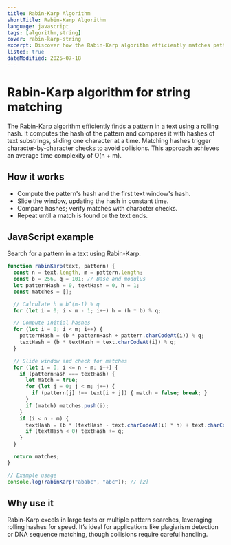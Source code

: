 ```yaml
---
title: Rabin-Karp Algorithm
shortTitle: Rabin-Karp Algorithm
language: javascript
tags: [algorithm,string]
cover: rabin-karp-string
excerpt: Discover how the Rabin-Karp algorithm efficiently matches patterns in strings using rolling hashes, ideal for text search and pattern detection in JavaScript.
listed: true
dateModified: 2025-07-18
---
```



# Rabin-Karp algorithm for string matching

The Rabin-Karp algorithm efficiently finds a pattern in a text using a rolling hash. It computes the hash of the pattern and compares it with hashes of text substrings, sliding one character at a time. Matching hashes trigger character-by-character checks to avoid collisions. This approach achieves an average time complexity of O(n + m).

## How it works
- Compute the pattern's hash and the first text window's hash.
- Slide the window, updating the hash in constant time.
- Compare hashes; verify matches with character checks.
- Repeat until a match is found or the text ends.

## JavaScript example
Search for a pattern in a text using Rabin-Karp.

```javascript
function rabinKarp(text, pattern) {
  const n = text.length, m = pattern.length;
  const b = 256, q = 101; // Base and modulus
  let patternHash = 0, textHash = 0, h = 1;
  const matches = [];

  // Calculate h = b^(m-1) % q
  for (let i = 0; i < m - 1; i++) h = (h * b) % q;

  // Compute initial hashes
  for (let i = 0; i < m; i++) {
    patternHash = (b * patternHash + pattern.charCodeAt(i)) % q;
    textHash = (b * textHash + text.charCodeAt(i)) % q;
  }

  // Slide window and check for matches
  for (let i = 0; i <= n - m; i++) {
    if (patternHash === textHash) {
      let match = true;
      for (let j = 0; j < m; j++) {
        if (pattern[j] !== text[i + j]) { match = false; break; }
      }
      if (match) matches.push(i);
    }
    if (i < n - m) {
      textHash = (b * (textHash - text.charCodeAt(i) * h) + text.charCodeAt(i + m)) % q;
      if (textHash < 0) textHash += q;
    }
  }

  return matches;
}

// Example usage
console.log(rabinKarp("ababc", "abc")); // [2]
```

## Why use it
Rabin-Karp excels in large texts or multiple pattern searches, leveraging rolling hashes for speed. It’s ideal for applications like plagiarism detection or DNA sequence matching, though collisions require careful handling.